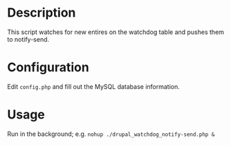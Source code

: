 Description
==========

This script watches for new entires on the watchdog table and pushes them to notify-send.

Configuration
=============

Edit `config.php` and fill out the MySQL database information.

Usage
=====

Run in the background; e.g. `nohup ./drupal_watchdog_notify-send.php &`